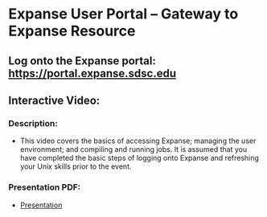 # Expanse User Portal – Gateway to Expanse Resource

## Log onto the Expanse portal:  https://portal.expanse.sdsc.edu

## Interactive Video:
### Description:
* This video covers the basics of accessing Expanse; managing the user environment; 
and compiling and running jobs. It is assumed that you have completed the basic steps of 
logging onto Expanse and refreshing your Unix skills prior to the event.

### Presentation PDF:  
* [Presentation](https://education.sdsc.edu/training/interactive/sdsc_si21/1.3_Expanse_User_Portal/workshop_portal_Subha_SI21.pdf)
